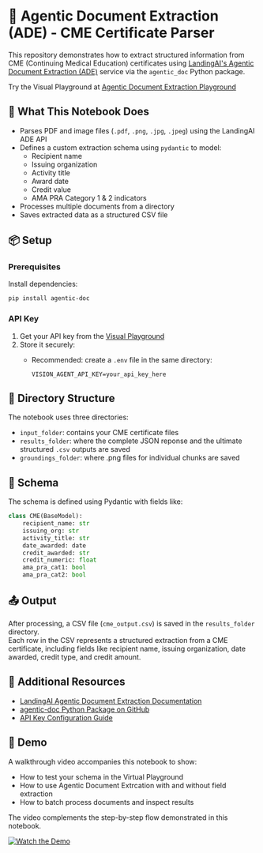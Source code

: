 

# 🧠 Agentic Document Extraction (ADE) - CME Certificate Parser

This repository demonstrates how to extract structured information from CME (Continuing Medical Education) certificates using [LandingAI's Agentic Document Extraction (ADE)](https://docs.landing.ai/ade/ade-overview) service via the `agentic_doc` Python package.

Try the Visual Playground at [Agentic Document Extraction Playground](https://va.landing.ai/demo/doc-extraction)

## 📌 What This Notebook Does

- Parses PDF and image files (`.pdf`, `.png`, `.jpg`, `.jpeg`) using the LandingAI ADE API
- Defines a custom extraction schema using `pydantic` to model:
  - Recipient name
  - Issuing organization
  - Activity title
  - Award date
  - Credit value
  - AMA PRA Category 1 & 2 indicators
- Processes multiple documents from a directory
- Saves extracted data as a structured CSV file

## 📦 Setup

### Prerequisites

Install dependencies:

```bash
pip install agentic-doc
```

### API Key

1. Get your API key from the [Visual Playground](https://va.landing.ai/settings/api-key)
2. Store it securely:
   - Recommended: create a `.env` file in the same directory:

     ```
     VISION_AGENT_API_KEY=your_api_key_here
     ```

## 📁 Directory Structure

The notebook uses three directories:

- `input_folder`: contains your CME certificate files  
- `results_folder`: where the complete JSON reponse and the ultimate structured `.csv` outputs are saved 
- `groundings_folder`: where .png files for individual chunks are saved 

## 🧩 Schema

The schema is defined using Pydantic with fields like:

```python
class CME(BaseModel):
    recipient_name: str
    issuing_org: str
    activity_title: str
    date_awarded: date
    credit_awarded: str
    credit_numeric: float
    ama_pra_cat1: bool
    ama_pra_cat2: bool
```

## 📤 Output

After processing, a CSV file (`cme_output.csv`) is saved in the `results_folder` directory.  
Each row in the CSV represents a structured extraction from a CME certificate, including fields like recipient name, issuing organization, date awarded, credit type, and credit amount.

## 🧠 Additional Resources

- [LandingAI Agentic Document Extraction Documentation](https://docs.landing.ai/ade/ade-overview)  
- [agentic-doc Python Package on GitHub](https://github.com/landing-ai/agentic-doc)  
- [API Key Configuration Guide](https://docs.landing.ai/ade/agentic-api-key)

## 🎥 Demo

A walkthrough video accompanies this notebook to show:

- How to test your schema in the Virtual Playground
- How to use Agentic Document Extrcation with and without field extraction
- How to batch process documents and inspect results

The video complements the step-by-step flow demonstrated in this notebook.

[![Watch the Demo](https://img.youtube.com/vi/PPIFgGpP4vw/hqdefault.jpg)](https://www.youtube.com/watch?v=PPIFgGpP4vw)